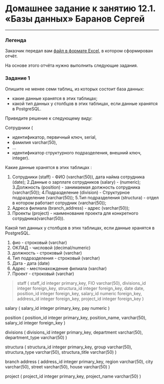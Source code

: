 # Домашнее задание к занятию 12.1. «Базы данных» Баранов Сергей


---


### Легенда

Заказчик передал вам [файл в формате Excel](https://github.com/netology-code/sdb-homeworks/blob/main/resources/hw-12-1.xlsx), в котором сформирован отчёт. 

На основе этого отчёта нужно выполнить следующие задания.

### Задание 1

Опишите не менее семи таблиц, из которых состоит база данных:

- какие данные хранятся в этих таблицах;
- какой тип данных у столбцов в этих таблицах, если данные хранятся в PostgreSQL.

Приведите решение к следующему виду:

Сотрудники (

- идентификатор, первичный ключ, serial,
- фамилия varchar(50),
- ...
- идентификатор структурного подразделения, внешний ключ, integer).

Какие данные хранятся в этих таблицах :

1. Сотрудники (staff) - ФИО (varchar(50)), дата найма сотрудника (date);
2.Данные о зарплате сотрудников (salary) - (numeric); 
3.Должность (position) - занимаемая должность сотрудника (varchar(50));
4.Подразделение (division) - Структурное подразделение (varchar(50));
5.Тип подразделения (structura) - отдел в котором работает сотрудник (varchar(50));
6. Адреса филиала (branch_address) - адрес (varchar(50));
7. Проекты (project) - наименование проекта для конкретного сотрудника(varchar(50)).


Какой тип данных у столбцов в этих таблицах, если данные хранятся в PostgreSQL.

1. фио - строковый (varchar)
2. ОКЛАД - числовой (decimal/numeric)
3. должность - строковый (varchar)
4. Тип подразделения - строковый (varchar)
5. Дата - дата (date)
6. Адрес - местонахождение филиала (varchar)
7. Проект - строковый (varchar)

>staff (
>staff_id integer primary_key,
>FIO varchar(50),
>divisions_id integer foreign_key,
>structura_id integer foreign_key,
>date date,
>position_id integer foreign_key,
>salary_id numeric foreign_key,
>address_id integer foreign_key,
>project_id integer foreign_key
)

salary (
salary_id integer primary_key,
pay numeric
)

position (
position_id integer primary_key,
position_name, varchar(50),
salary_id integer foreign_key
)

divisions (
divisions_id integer primary_key,
department varchar(50),
department_type varchar(50)
)

structura (
structura_id integer primary_key,
group varchar(50),
structura_type varchar(50),
structura_title varchar(50)
)

branch address (
address_id integer primary_key,
region varchar(50),
city varchar(50),
street varchar(50),
house varchar(50)
)

project (
project_id integer primary_key,
project_name varchar(50)
)

